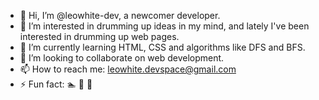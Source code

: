 - 👋 Hi, I’m @leowhite-dev, a newcomer developer.
- 👀 I’m interested in drumming up ideas in my mind, and lately I've been interested in drumming up web pages.
- 🌱 I’m currently learning HTML, CSS and algorithms like DFS and BFS.
- 💞️ I’m looking to collaborate on web development.
- 📫 How to reach me: leowhite.devspace@gmail.com
- ⚡ Fun fact: 🏊‍ 🏓 🎵

<!---
leowhite-dev/leowhite-dev is a ✨ special ✨ repository because its `README.md` (this file) appears on your GitHub profile.
You can click the Preview link to take a look at your changes.
--->
